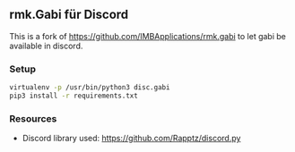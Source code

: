 ## rmk.Gabi für Discord

This is a fork of https://github.com/IMBApplications/rmk.gabi to let gabi be available in discord.

### Setup
```bash
virtualenv -p /usr/bin/python3 disc.gabi
pip3 install -r requirements.txt
```

### Resources
* Discord library used: https://github.com/Rapptz/discord.py
